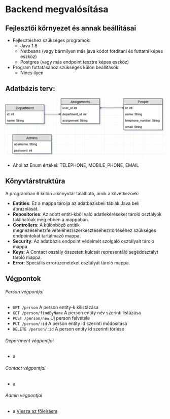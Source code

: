 # Backend megvalósítása
## Fejlesztői környezet és annak beállításai
- Fejlesztéshez szükséges programok:
	- Java 1.8
	- Netbeans (vagy bármilyen más java kódot fordítani és futtatni képes eszköz) 
	- Postgres (vagy más endpoint tesztre képes eszköz)
- Program futtatásához szükséges külön beállítások:
	- Nincs ilyen
## Adatbázis terv:
![Adatbázis](../Database.png)
- Ahol az Enum értékei: TELEPHONE, MOBILE_PHONE, EMAIL
## Könyvtárstruktúra
A programban 6 külön alkönyvtár található, amik a következőek:
- **Entities**: Ez a mappa tárolja az adatbázisbeli táblák Java beli ábrázolását.
- **Repositories**: Az adott entiti-kből való adatlekéréseket tároló osztályok találhatóak meg ebben a mappában.
- **Controllers**: A különböző entitik megnézéséhez/felvételéhez/szerkesztéséhez/törléséhez szükséges endpointokat tartalmazó mappa.
- **Security**: Az adatbázis endpoint védelmét szolgáló osztályait tároló mappa.
- **Keys**: A Contact osztály összetett kulcsát representáló segédosztályt tároló mappa.
- **Error**: Speciális errorüzeneteket osztályát tároló mappa.
## Végpontok
###### Person végpontjai
- `GET /person` A person entity-k kilistázása
- `GET /person/findByName` A person entity név szerinti listázása
- `POST /person/new` Új person felvétele
- `PUT /person/:id` A person entity id szerinti módosítása
- `DELETE /person/:id` A person entity id szerinti törlése
###### Department végpontjai
- a
###### Contact végpontjai
- a
###### Admin végpontjai
- a
[Vissza az főleírásra](../README.md)